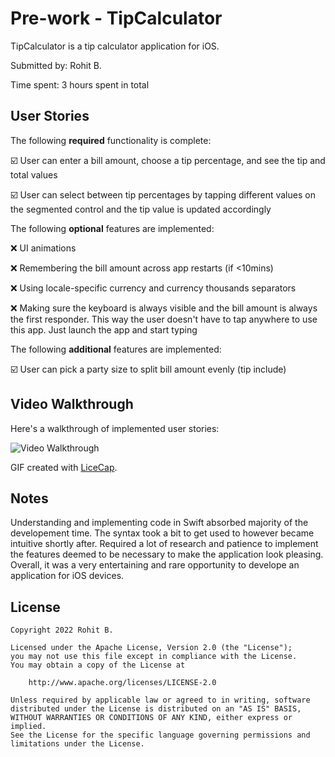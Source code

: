 # Pre-work - TipCalculator

TipCalculator is a tip calculator application for iOS.

Submitted by: Rohit B.

Time spent: 3 hours spent in total

## User Stories

The following **required** functionality is complete:

☑️ User can enter a bill amount, choose a tip percentage, and see the tip and total values

☑️ User can select between tip percentages by tapping different values on the segmented control and the tip value is updated accordingly

The following **optional** features are implemented:

:x: UI animations

:x: Remembering the bill amount across app restarts (if <10mins)

:x: Using locale-specific currency and currency thousands separators

:x: Making sure the keyboard is always visible and the bill amount is always the first responder. This way the user doesn't have to tap anywhere to use this app. Just launch the app and start typing

The following **additional** features are implemented:

☑️ User can pick a party size to split bill amount evenly (tip include)

## Video Walkthrough

Here's a walkthrough of implemented user stories:

<img src='http://i.imgur.com/link/to/your/gif/file.gif' title='Video Walkthrough' width='' alt='Video Walkthrough' />

GIF created with [LiceCap](http://www.cockos.com/licecap/).

## Notes

Understanding and implementing code in Swift absorbed majority of the developement time.
The syntax took a bit to get used to however became intuitive shortly after. Required
a lot of research and patience to implement the features deemed to be necessary to make
the application look pleasing. Overall, it was a very entertaining and rare opportunity
to develope an application for iOS devices.

## License

    Copyright 2022 Rohit B.

    Licensed under the Apache License, Version 2.0 (the "License");
    you may not use this file except in compliance with the License.
    You may obtain a copy of the License at

        http://www.apache.org/licenses/LICENSE-2.0

    Unless required by applicable law or agreed to in writing, software
    distributed under the License is distributed on an "AS IS" BASIS,
    WITHOUT WARRANTIES OR CONDITIONS OF ANY KIND, either express or implied.
    See the License for the specific language governing permissions and
    limitations under the License.
